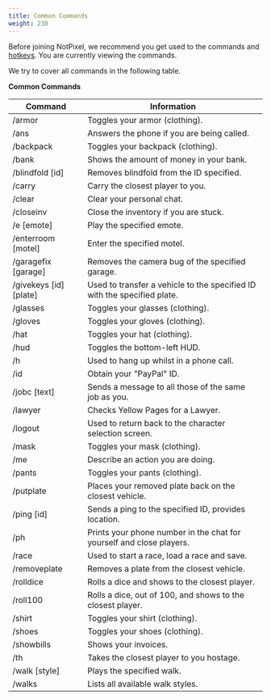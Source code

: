 ```yaml
---
title: Common Commands
weight: 230
---
```


Before joining NotPixel, we recommend you get used to the commands and [hotkeys](docs/getting-started/hotkeys).
You are currently viewing the commands.

We try to cover all commands in the following table.

**Common Commands**

| Command                       | Information                                                               |
|-------------------------------|---------------------------------------------------------------------------|
| /armor                        | Toggles your armor (clothing).                                            |
| /ans                          | Answers the phone if you are being called.                                |
| /backpack                     | Toggles your backpack (clothing).                                         |
| /bank                         | Shows the amount of money in your bank.                                   |
| /blindfold [id]               | Removes blindfold from the ID specified.                                  |
| /carry                        | Carry the closest player to you.                                          |
| /clear                        | Clear your personal chat.                                                 |
| /closeinv                     | Close the inventory if you are stuck.                                     |
| /e [emote]                    | Play the specified emote.                                                 |
| /enterroom [motel]            | Enter the specified motel.                                                |
| /garagefix [garage]           | Removes the camera bug of the specified garage.                           |
| /givekeys [id] [plate]        | Used to transfer a vehicle to the specified ID with the specified plate.  |
| /glasses                      | Toggles your glasses (clothing).                                          |
| /gloves                       | Toggles your gloves (clothing).                                           |
| /hat                          | Toggles your hat (clothing).                                              |
| /hud                          | Toggles the bottom-left HUD.                                              |
| /h                            | Used to hang up whilst in a phone call.                                   |
| /id                           | Obtain your "PayPal" ID.                                                  |
| /jobc [text]                  | Sends a message to all those of the same job as you.                      |
| /lawyer                       | Checks Yellow Pages for a Lawyer.                                         |
| /logout                       | Used to return back to the character selection screen.                    |
| /mask                         | Toggles your mask (clothing).                                             |
| /me                           | Describe an action you are doing.                                         |
| /pants                        | Toggles your pants (clothing).                                            |
| /putplate                     | Places your removed plate back on the closest vehicle.                    |
| /ping [id]                    | Sends a ping to the specified ID, provides location.                      |
| /ph                           | Prints your phone number in the chat for yourself and close players.      |
| /race                         | Used to start a race, load a race and save.                               |
| /removeplate                  | Removes a plate from the closest vehicle.                                 |
| /rolldice                     | Rolls a dice and shows to the closest player.                             |
| /roll100                      | Rolls a dice, out of 100, and shows to the closest player.                |
| /shirt                        | Toggles your shirt (clothing).                                            |
| /shoes                        | Toggles your shoes (clothing).                                            |
| /showbills                    | Shows your invoices.                                                      |
| /th                           | Takes the closest player to you hostage.                                  |
| /walk [style]                 | Plays the specified walk.                                                 |
| /walks                        | Lists all available walk styles.                                          |       
